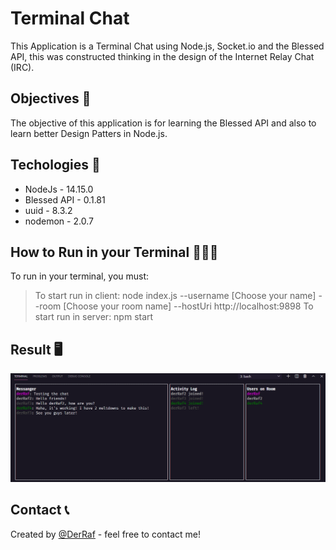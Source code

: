 # Terminal Chat

This Application is a Terminal Chat using Node.js, Socket.io and the Blessed API, this was constructed thinking in the design of the Internet Relay Chat (IRC).

## Objectives 📎

The objective of this application is for learning the Blessed API and also to learn better Design Patters in Node.js.

## Techologies 🚀

* NodeJs            - 14.15.0
* Blessed API       - 0.1.81
* uuid              - 8.3.2
* nodemon           - 2.0.7

## How to Run in your Terminal 👩🏻‍💻

To run in your terminal, you must:

>To start run in client: node index.js --username [Choose your name] --room [Choose your room name] --hostUri http://localhost:9898
>To start run in server: npm start

## Result 🖥️

![alt text](https://github.com/DerRafDev/terminal-chat/blob/master/result.png)

## Contact 📞
Created by [@DerRaf](https://www.linkedin.com/in/rafael-sordi/) - feel free to contact me!